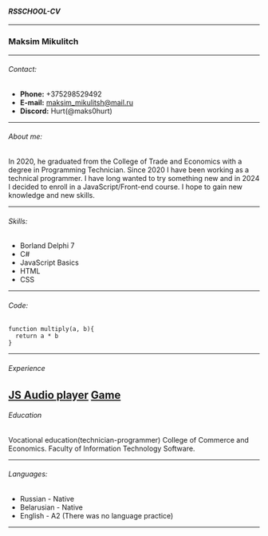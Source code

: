#### ***RSSCHOOL-CV***
----
### Maksim Mikulitch
----
###### Contact:
* **Phone:** +375298529492
* **E-mail:** maksim_mikulitsh@mail.ru
* **Discord:** Hurt(@maks0hurt) 

*****
###### About me:
In 2020, he graduated from the College of Trade and Economics with a degree in Programming Technician. Since 2020 I have been working as a technical programmer. I have long wanted to try something new and in 2024 I decided to enroll in a JavaScript/Front-end course. I hope to gain new knowledge and new skills.

*****
###### Skills:
- Borland Delphi 7
- C#
- JavaScript Basics
- HTML
- CSS

-----
###### Code:
```
function multiply(a, b){
  return a * b
}
```
-----

###### Experience
[JS Audio player](https://rolling-scopes-school.github.io/maks0hurt-JSFEPRESCHOOL2024Q2/js30-1.2-audio-player/index.html "Audio player")
[Game](https://rolling-scopes-school.github.io/maks0hurt-JSFEPRESCHOOL2024Q2/random-game/game.html "My firs game")
-----

###### Education
Vocational education(technician-programmer)
College of Commerce and Economics.
Faculty of Information Technology Software.

-----

###### Languages:
- Russian - Native
- Belarusian - Native
- English - A2 (There was no language practice)

-----